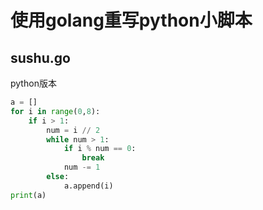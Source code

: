 # 使用golang重写python小脚本

## sushu.go

python版本

```python
a = []
for i in range(0,8):
	if i > 1:
		num = i // 2
		while num > 1:
			if i % num == 0:
				break
			num -= 1
		else:
			a.append(i)
print(a)
```